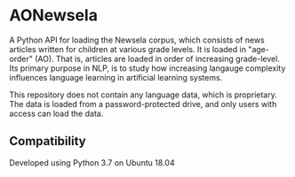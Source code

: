 # AONewsela


A Python API for loading the Newsela corpus, 
which consists of news articles written for children at various grade levels.
It is loaded in "age-order" (AO). 
That is, articles are loaded in order of increasing grade-level.
Its primary purpose in NLP, is to study how increasing langauge complexity influences language learning in artificial learning systems.

This repository does not contain any language data, which is proprietary. 
The data is loaded from a password-protected drive, and only users with access can load the data.

## Compatibility

Developed using Python 3.7 on Ubuntu 18.04
